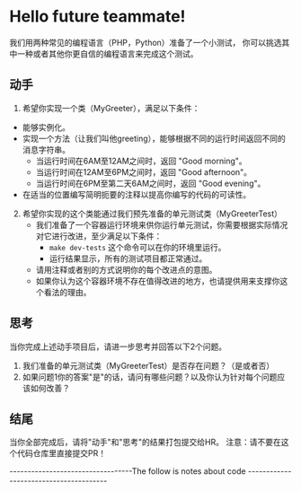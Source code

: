 Hello future teammate!
==========

我们用两种常见的编程语言（PHP，Python）准备了一个小测试，
你可以挑选其中一种或者其他你更自信的编程语言来完成这个测试。

动手
----

1. 希望你实现一个类（MyGreeter），满足以下条件：
  - 能够实例化。
  - 实现一个方法（让我们叫他greeting），能够根据不同的运行时间返回不同的消息字符串。
    - 当运行时间在6AM至12AM之间时，返回 "Good morning"。
    - 当运行时间在12AM至6PM之间时，返回 "Good afternoon"。
    - 当运行时间在6PM至第二天6AM之间时，返回 "Good evening"。
  - 在适当的位置编写简明扼要的注释以提高你编写的代码的可读性。

2. 希望你实现的这个类能通过我们预先准备的单元测试类（MyGreeterTest）
   - 我们准备了一个容器运行环境来供你运行单元测试，你需要根据实际情况对它进行改进，至少满足以下条件：
     - `make dev-tests` 这个命令可以在你的环境里运行。
     - 运行结果显示，所有的测试项目都正常通过。
   - 请用注释或者别的方式说明你的每个改进点的意图。
   - 如果你认为这个容器环境不存在值得改进的地方，也请提供用来支撑你这个看法的理由。

思考
----

当你完成上述动手项目后，请进一步思考并回答以下2个问题。

1. 我们准备的单元测试类（MyGreeterTest）是否存在问题？（是或者否）
2. 如果问题1你的答案"是"的话，请问有哪些问题？以及你认为针对每个问题应该如何改善？

结尾
----

当你全部完成后，请将"动手"和"思考"的结果打包提交给HR。
注意：请不要在这个代码仓库里直接提交PR！

----------------------------------The follow is notes about code ---------------------------------------



